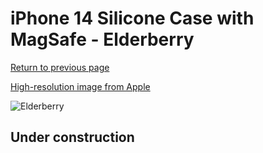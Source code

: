 # iPhone 14 Silicone Case with MagSafe - Elderberry

[Return to previous page](/iphone_14)

[High-resolution image from Apple](https://store.storeimages.cdn-apple.com/8756/as-images.apple.com/is/MPTX3?wid=4500&hei=4500&fmt=png)

<div style="width: 500px"><img src="/everyphone/MPTX3.png" alt="Elderberry"></div>

## Under construction
